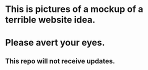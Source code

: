 # This is pictures of a mockup of a terrible website idea.
# Please avert your eyes.
## This repo will not receive updates.
